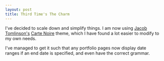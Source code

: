 ```yaml
---
layout: post
title: Third Time's The Charm
---
```


I've decided to scale down and simplify things. I am now using [Jacob Tomlinson's](https://www.jacobtomlinson.co.uk/)
[Carte Noire](https://github.com/jacobtomlinson/carte-noire) theme, which I have found a lot easier to modify to my own needs.

I've managed to get it such that any portfolio pages now display date ranges if an end date is specified, and even have the
correct grammar.
